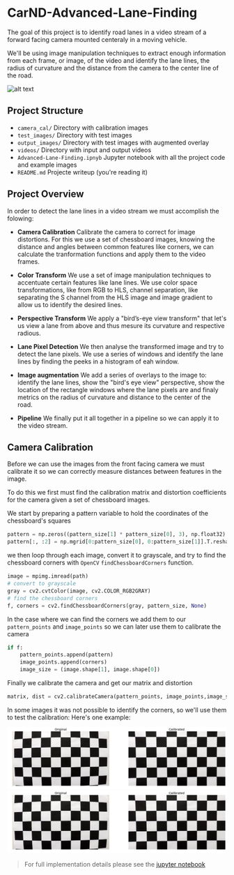 # CarND-Advanced-Lane-Finding

The goal of this project is to identify road lanes in a video stream of a forward facing camera mounted centeraly in a moving vehicle.

We'll be using image manipulation techniques to extract enough information from each frame, or image, of the video and identify the lane lines, the radius of curvature and the distance from the camera to the center line of the road.

![alt text](videos/project_video_augmented.gif "Result")

## Project Structure

- `camera_cal/` Directory with calibration images
- `test_images/` Directory with test images 
- `output_images/` Directory with test images with augmented overlay
- `videos/` Directory with input and output videos 
- `Advanced-Lane-Finding.ipnyb` Jupyter notebook with all the project code and example images
- `README.md` Projecte writeup (you're reading it)

## Project Overview

In order to detect the lane lines in a video stream we must accomplish the folowing:

- **Camera Calibration** Calibrate the camera to correct for image distortions. For this we use a set of chessboard images, knowing the distance and angles between common features like corners, we can calculate the tranformation functions and apply them to the video frames.

- **Color Transform** We use a set of image manipulation techniques to accentuate certain features like lane lines. We use color space transformations, like from RGB to HLS, channel separation, like separating the S channel from the HLS image and image gradient to allow us to identify the desired lines.

- **Perspective Transform** We apply a "bird’s-eye view transform" that let's us view a lane from above and thus mesure its curvature and respective radious.

- **Lane Pixel Detection** We then analyse the transformed image and try to detect the lane pixels. We use a series of windows and identify the lane lines by finding the peeks in a histogram of eah window.

- **Image augmentation** We add a series of overlays to the image to: identify the lane lines, show the "bird's eye view" perspective, show the location of the rectangle windows where the lane pixels are and finaly metrics on the radius of curvature and distance to the center of the road.

- **Pipeline** We finally put it all together in a pipeline so we can apply it to the video stream.

## Camera Calibration

Before we can use the images from the front facing camera we must calibrate it so we can correctly measure distances between features in the image.

To do this we first must find the calibration matrix and distortion coefficients for the camera given a set of chessboard images.

We start by preparing a pattern variable to hold the coordinates of the chessboard's squares

```python
pattern = np.zeros((pattern_size[1] * pattern_size[0], 3), np.float32)
pattern[:, :2] = np.mgrid[0:pattern_size[0], 0:pattern_size[1]].T.reshape(-1, 2)
```

we then loop through each image, convert it to grayscale, and try to find the chessboard corners with `OpenCV` `findChessboardCorners` function.

```python
image = mpimg.imread(path)
# convert to grayscale
gray = cv2.cvtColor(image, cv2.COLOR_RGB2GRAY)
# find the chessboard corners
f, corners = cv2.findChessboardCorners(gray, pattern_size, None)
```

In the case where we can find the corners we add them to our `pattern_points` and `image_points` so we can later use them to calibrate the camera

```python
if f:
    pattern_points.append(pattern)
    image_points.append(corners)
    image_size = (image.shape[1], image.shape[0])    
```

Finally we calibrate the camera and get our matrix and distortion 

```python
matrix, dist = cv2.calibrateCamera(pattern_points, image_points,image_size, None, None)
```

In some images it was not possible to identify the corners, so we'll use them to test the calibration:
Here's one example:

![alt-text-1](output_images/chessboard-original.png "Original") ![alt-text-2](output_images/chessboard-calibrated.png "Calibrated")

> For full implementation details please see the [jupyter notebook](Advanced-Lane-Finding.ipnyb)
